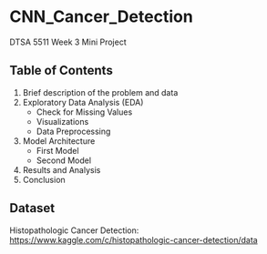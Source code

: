 # CNN_Cancer_Detection

DTSA 5511 Week 3 Mini Project

## Table of Contents
1. Brief description of the problem and data
2. Exploratory Data Analysis (EDA)
   - Check for Missing Values
   - Visualizations
   - Data Preprocessing
3. Model Architecture
   - First Model
   - Second Model
4. Results and Analysis
5. Conclusion

## Dataset
Histopathologic Cancer Detection: <https://www.kaggle.com/c/histopathologic-cancer-detection/data>
